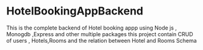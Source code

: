 # HotelBookingAppBackend
This is the complete backend of Hotel booking appp using Node js , Monogdb ,Express and other multiple packages this project contain CRUD of users , Hotels,Rooms and the relation between Hotel and Rooms Schema 
